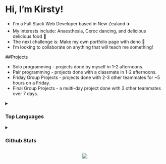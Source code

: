  # Hi, I’m Kirsty! 

- I'm a Full Stack Web Developer based in New Zealand ✈️
- My interests include: Anaesthesia, Ceroc dancing, and delicious delicious food 🧋
- The next challenge is: Make my own portfolio page with deno 🦕
- I’m looking to collaborate on anything that will teach me something!

##Projects

- Solo programming - projects done by myself in 1-2 afternoons.
- Pair programming - projects done with a classmate in 1-2 afternoons.
- Friday Group Projects - projects done with 2-3 other teammates for ~5 hours on a Friday.
- Final Group Projects - a multi-day project done with 3 other teammates over 7 days.  

<details>
<summary> <h3>Top Languages</h3> </summary>
<br>
<p align="center">
<img src="https://github-readme-stats.vercel.app/api/top-langs/?username=Kirsty-Ammundsen&layout=compact&theme=dark" width="48%" >
</p>
</details>
<details>
<summary> <h3>Github Stats</h3> </summary>
<br>
<img src="https://github-readme-streak-stats.herokuapp.com/?user=Kirsty-Ammundsen&theme=dark" width="51%" >

<img src="https://github-readme-stats.vercel.app/api?username=Kirsty-Ammundsen&show_icons=true&theme=dark" alt="github stats" width="48%"/>
</details>


<p align="center">
  <a href="https://skillicons.dev">
    <img src="https://skillicons.dev/icons?i=js,html,css,react,tailwind" />
  </a>
</p>


<!---
Kirsty-Ammundsen/Kirsty-Ammundsen is a ✨ special ✨ repository because its `README.md` (this file) appears on your GitHub profile.
You can click the Preview link to take a look at your changes.
--->
